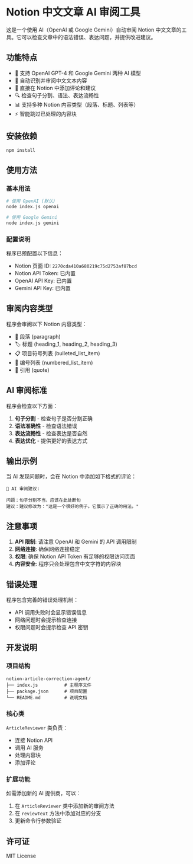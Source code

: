 # Notion 中文文章 AI 审阅工具

这是一个使用 AI（OpenAI 或 Google Gemini）自动审阅 Notion 中文文章的工具。它可以检查文章中的语法错误、表达问题，并提供改进建议。

## 功能特点

- 🤖 支持 OpenAI GPT-4 和 Google Gemini 两种 AI 模型
- 📝 自动识别并审阅中文文本内容
- 💬 直接在 Notion 中添加评论和建议
- 🔍 检查句子分割、语法、表达流畅性
- 📊 支持多种 Notion 内容类型（段落、标题、列表等）
- ⚡ 智能跳过已处理的内容块

## 安装依赖

```bash
npm install
```

## 使用方法

### 基本用法

```bash
# 使用 OpenAI (默认)
node index.js openai

# 使用 Google Gemini
node index.js gemini
```

### 配置说明

程序已预配置以下信息：
- Notion 页面 ID: `2270cda410a680219c75d2753af87bcd`
- Notion API Token: 已内置
- OpenAI API Key: 已内置
- Gemini API Key: 已内置

## 审阅内容类型

程序会审阅以下 Notion 内容类型：
- 📄 段落 (paragraph)
- 🏷️ 标题 (heading_1, heading_2, heading_3)
- 📋 项目符号列表 (bulleted_list_item)
- 🔢 编号列表 (numbered_list_item)
- 💬 引用 (quote)

## AI 审阅标准

程序会检查以下方面：
1. **句子分割** - 检查句子是否分割正确
2. **语法准确性** - 检查语法错误
3. **表达流畅性** - 检查表达是否自然
4. **表达优化** - 提供更好的表达方式

## 输出示例

当 AI 发现问题时，会在 Notion 中添加如下格式的评论：

```
🤖 AI 审阅建议:

问题：句子分割不当，应该在此处断句
建议：建议修改为："这是一个很好的例子。它展示了正确的用法。"
```

## 注意事项

1. **API 限制**: 请注意 OpenAI 和 Gemini 的 API 调用限制
2. **网络连接**: 确保网络连接稳定
3. **权限**: 确保 Notion API Token 有足够的权限访问页面
4. **内容安全**: 程序只会处理包含中文字符的内容块

## 错误处理

程序包含完善的错误处理机制：
- API 调用失败时会显示错误信息
- 网络问题时会提示检查连接
- 权限问题时会提示检查 API 密钥

## 开发说明

### 项目结构

```
notion-article-correction-agent/
├── index.js          # 主程序文件
├── package.json      # 项目配置
└── README.md         # 说明文档
```

### 核心类

`ArticleReviewer` 类负责：
- 连接 Notion API
- 调用 AI 服务
- 处理内容块
- 添加评论

### 扩展功能

如需添加新的 AI 提供商，可以：
1. 在 `ArticleReviewer` 类中添加新的审阅方法
2. 在 `reviewText` 方法中添加对应的分支
3. 更新命令行参数验证

## 许可证

MIT License 